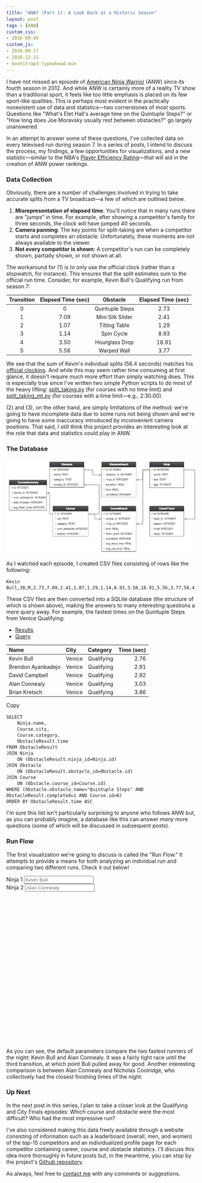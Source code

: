 ```yaml
---
title: "ANW7 (Part 1): A Look Back at a Historic Season"
layout: post
tags : [ANW]
custom_css:
- 2016-09-09
custom_js:
- 2016-09-17
- 2016-12-21
- bootstrap3-typeahead.min
---
```


I have not missed an episode of [American Ninja Warrior](https://en.wikipedia.org/wiki/American_Ninja_Warrior) (ANW) since its fourth season in 2012. And while ANW is certainly more of a reality TV show than a traditional sport, it feels like too little emphasis is placed on its few sport-like qualities. This is perhaps most evident in the practically nonexistent use of data and statistics&mdash;two cornerstones of most sports. Questions like "What's Elet Hall's average time on the Quintuple Steps?" or "How long does Joe Moravsky usually rest between obstacles?" go largely unanswered.

In an attempt to answer some of these questions, I've collected data on every televised run during season 7. In a series of posts, I intend to discuss the process, my findings, a few opportunities for visualizations, and a new statistic&mdash;similar to the NBA's [Player Efficiency Rating](https://en.wikipedia.org/wiki/Player_efficiency_rating)&mdash;that will aid in the creation of ANW power rankings.

### Data Collection


Obviously, there are a number of challenges involved in trying to take accurate splits from a TV broadcast&mdash;a few of which are outlined below.

1. **Misrepresentation of elapsed time**: You'll notice that in many runs there are "jumps" in time. For example, after showing a competitor's family for three seconds, the clock will have jumped 40 seconds.
2. **Camera panning**: The key points for split-taking are when a competitor starts and completes an obstacle. Unfortunately, these moments are not always available to the viewer.
3. **Not every competitor is shown**: A competitor's run can be completely shown, partially shown, or not shown at all.

The workaround for (1) is to only use the official clock (rather than a stopwatch, for instance). This ensures that the split estimates sum to the official run time. Consider, for example, Kevin Bull's Qualifying run from season 7:

| Transition | Elapsed Time (sec) |     Obstacle     | Elapsed Time (sec) |
|:----------:|:------------------:|:----------------:|:------------------:|
|      0     |          0         |  Quintuple Steps |        2.73        |
|      1     |        7.09        | Mini Silk Slider |        2.41        |
|      2     |        1.07        |   Tilting Table  |        1.29        |
|      3     |        1.14        |    Spin Cycle    |        8.93        |
|      4     |        3.50        |  Hourglass Drop  |        18.91       |
|      5     |        5.56        |    Warped Wall   |        3.77        |

We see that the sum of Kevin's individual splits (56.4 seconds) matches his [official clocking](http://sasukepedia.wikia.com/wiki/American_Ninja_Warrior_7). And while this may seem rather time consuming at first glance, it doesn't require much more effort than simply watching does. This is especially true since I've written two simple Python scripts to do most of the heavy lifting: [split_taking.py](https://gist.github.com/jdkato/e2b5fabe2daf795e2438469c944d4409) (for courses with no time limit) and [split_taking_mt.py](https://gist.github.com/jdkato/072f400daef57191283123351fad328e) (for courses with a time limit&mdash;e.g., 2:30.00).

(2) and (3), on the other hand, are simply limitations of the method: we're going to have incomplete data due to some runs not being shown and we're going to have some inaccuracy introduced by inconvenient camera positions. That said, I still think this project provides an interesting look at the role that data and statistics could play in ANW.

### The Database

<img src="/img/database.png" alt="Database Structure" class="img-thumbnail">

As I watched each episode, I created CSV files consisting of rows like the following:

```
Kevin Bull,30,M,2.73,7.09,2.41,1.07,1.29,1.14,8.93,3.50,18.91,5.56,3.77,56.4,Completed
```

These CSV files are then converted into a SQLite database (the structure of which is shown above), making the answers to many interesting questions a mere query away. For example, the fastest times on the Quintuple Steps from Venice Qualifying:

<ul class="nav nav-tabs" id="product-table">
  <li><a href="#1" data-toggle="tab">Results</a></li>
  <li><a href="#2" data-toggle="tab">Query</a></li>
</ul>
<div class="tab-content">
  <div class="tab-pane" id="1">
    <table>
<thead>
<tr class="header">
<th align="left">Name</th>
<th align="left">City</th>
<th align="left">Category</th>
<th align="right">Time (sec)</th>
</tr>
</thead>
<tbody>
<tr class="odd">
<td align="left">Kevin Bull</td>
<td align="left">Venice</td>
<td align="left">Qualifying</td>
<td align="right">2.76</td>
</tr>
<tr class="even">
<td align="left">Brendon Ayanbadejo</td>
<td align="left">Venice</td>
<td align="left">Qualifying</td>
<td align="right">2.91</td>
</tr>
<tr class="odd">
<td align="left">David Campbell</td>
<td align="left">Venice</td>
<td align="left">Qualifying</td>
<td align="right">2.92</td>
</tr>
<tr class="even">
<td align="left">Alan Connealy</td>
<td align="left">Venice</td>
<td align="left">Qualifying</td>
<td align="right">3.03</td>
</tr>
<tr class="odd">
<td align="left">Brian Kretsch</td>
<td align="left">Venice</td>
<td align="left">Qualifying</td>
<td align="right">3.86</td>
</tr>
</tbody>
</table>
  </div>
  <div class="tab-pane" id="2">
    <div class="language-sql highlighter-rouge"><div class="zero-clipboard mobile-hide"><span class="btn-clipboard">Copy</span></div><pre class="highlight"><code><span class="k">SELECT</span>
    <span class="n">Ninja</span><span class="p">.</span><span class="n">name</span><span class="p">,</span>
    <span class="n">Course</span><span class="p">.</span><span class="n">city</span><span class="p">,</span>
    <span class="n">Course</span><span class="p">.</span><span class="n">category</span><span class="p">,</span>
    <span class="n">ObstacleResult</span><span class="p">.</span><span class="n">time</span>
<span class="k">FROM</span> <span class="n">ObstacleResult</span>
<span class="k">JOIN</span> <span class="n">Ninja</span>
    <span class="k">ON</span> <span class="p">(</span><span class="n">ObstacleResult</span><span class="p">.</span><span class="n">ninja_id</span><span class="o">=</span><span class="n">Ninja</span><span class="p">.</span><span class="n">id</span><span class="p">)</span>
<span class="k">JOIN</span> <span class="n">Obstacle</span>
    <span class="k">ON</span> <span class="p">(</span><span class="n">ObstacleResult</span><span class="p">.</span><span class="n">obstacle_id</span><span class="o">=</span><span class="n">Obstacle</span><span class="p">.</span><span class="n">id</span><span class="p">)</span>
<span class="k">JOIN</span> <span class="n">Course</span>
    <span class="k">ON</span> <span class="p">(</span><span class="n">Obstacle</span><span class="p">.</span><span class="n">course_id</span><span class="o">=</span><span class="n">Course</span><span class="p">.</span><span class="n">id</span><span class="p">)</span>
<span class="k">WHERE</span> <span class="p">(</span><span class="n">Obstacle</span><span class="p">.</span><span class="n">obstacle_name</span><span class="o">=</span><span class="nv">"Quintuple Steps"</span> <span class="k">AND</span> <span class="n">ObstacleResult</span><span class="p">.</span><span class="n">completed</span><span class="o">=</span><span class="mi">1</span> <span class="k">AND</span> <span class="n">Course</span><span class="p">.</span><span class="n">id</span><span class="o">=</span><span class="mi">6</span><span class="p">)</span>
<span class="k">ORDER</span> <span class="k">BY</span> <span class="n">ObstacleResult</span><span class="p">.</span><span class="n">time</span> <span class="k">ASC</span>
</code></pre>
</div>
  </div>
</div>

I'm sure this list isn't particularly surprising to anyone who follows ANW but, as you can probably imagine, a database like this can answer *many* more questions (some of which will be discussed in subsequent posts).

### Run Flow

The first visualization we're going to discuss is called the "Run Flow." It attempts to provide a means for both analyzing an individual run and comparing two different runs. Check it out below!

<form class="bs-example bs-example-form" data-example-id="input-group-with-button">
    <div class="row">
        <div class="form-group col-sm-6">
            <label for="comp1" class="h4">Ninja 1</label>
            <input type="text" class="form-control" id="comp1" placeholder="Kevin Bull" data-provide="typeahead" autocomplete="off">
        </div>
        <div class="form-group col-sm-6">
            <label for="comp2" class="h4">Ninja 2</label>
            <input type="text" class="form-control" id="comp2" placeholder="Alan Connealy" data-provide="typeahead" autocomplete="off">
        </div>
    </div>
    <div id="container" style="min-width: 310px;min-height: 400px; margin: 0 auto"></div>
</form>

As you can see, the default parameters compare the two fastest runners of the night: Kevin Bull and Alan Connealy. It was a fairly tight race until the third transition, at which point Bull pulled away for good. Another interesting comparison is between Alan Connealy and Nicholas Coolridge, who collectively had the closest finishing times of the night.

### Up Next

In the next post in this series, I plan to take a closer look at the Qualifying and City Finals episodes: Which course and obstacle were the most difficult? Who had the most impressive run?

I've also considered making this data freely available through a website consisting of information such as a leaderboard (overall, men, and women) of the top-15 competitors and an individualized profile page for each competitor containing career, course and obstacle statistics. I'll discuss this idea more thoroughly in future posts but, in the meantime, you can stop by the project's [Github repository](https://github.com/jdkato/ninjaref).

As always, feel free to [contact me](/) with any comments or suggestions.

